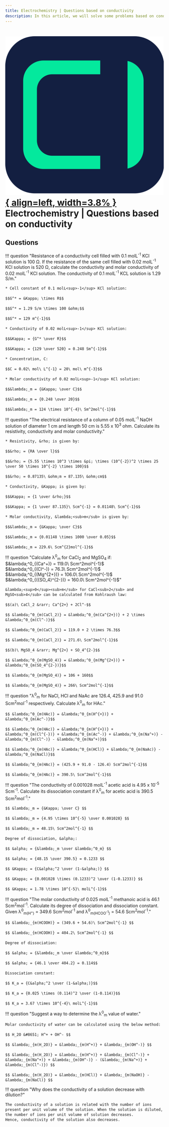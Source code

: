 ```yaml
---
title: Electrochemistry | Questions based on conductivity
description: In this article, we will solve some problems based on conductivity and Kohlraush law.
---
```


# [![ChemistryEdu Logo](../../images/favicon.svg){ align=left, width=3.8% }](../../index.md)  Electrochemistry | Questions based on conductivity

## Questions

!!! question "Resistance of a conductivity cell filled with 0.1 molL<sup>-1</sup> KCl solution is 100 &ohm;. If the resistance of the same cell filled with 0.02 molL<sup>-1</sup> KCl solution is 520 &ohm;, calculate the conductivity and molar conductivity of 0.02 molL<sup>-1</sup> KCl solution. The conductivity of 0.1 molL<sup>-1</sup> KCL solution is 1.29 S/m."

    * Cell constant of 0.1 molL<sup>-1</sup> KCl solution:

    $$G^* = &Kappa; \times R$$

    $$G^* = 1.29 S/m \times 100 &ohm;$$

    $$G^* = 129 m^{-1}$$

    * Conductivity of 0.02 molL<sup>-1</sup> KCl solution:

    $$&Kappa; = {G^* \over R}$$

    $$&Kappa; = {129 \over 520} = 0.248 Sm^{-1}$$

    * Concentration, C:

    $$C = 0.02\ mol\ L^{-1} = 20\ mol\ m^{-3}$$

    * Molar conductivity of 0.02 molL<sup>-1</sup> KCl solution:

    $$&lambda;_m = {&Kappa; \over C}$$

    $$&lambda;_m = {0.248 \over 20}$$

    $$&lambda;_m = 124 \times 10^{-4}\ Sm^2mol^{-1}$$

!!! question "The electrical resistance of a column of 0.05 molL<sup>-1</sup> NaOH solution of diameter 1 cm and length 50 cm is 5.55 x 10<sup>3</sup> ohm. Calculate its resistivity, conductivity and molar conductivity."

    * Resistivity, &rho; is given by:

    $$&rho; = {RA \over l}$$

    $$&rho; = {5.55 \times 10^3 \times &pi; \times (10^{-2})^2 \times 25 \over 50 \times 10^{-2} \times 100}$$

    $$&rho; = 0.87135\ &ohm;m = 87.135\ &ohm;cm$$

    * Conductivity, &Kappa; is given by:

    $$&Kappa; = {1 \over &rho;}$$

    $$&Kappa; = {1 \over 87.135}\ Scm^{-1} = 0.01148\ Scm^{-1}$$

    * Molar conductivity, &lambda;<sub>m</sub> is given by:

    $$&lambda;_m = {&Kappa; \over C}$$

    $$&lambda;_m = {0.01148 \times 1000 \over 0.05}$$

    $$&lambda;_m = 229.6\ Scm^{2}mol^{-1}$$

!!! question "Calculate &lambda;<sup>0</sup><sub>m</sub> for CaCl<sub>2</sub> and MgSO<sub>4</sub> if: <br>$&lambda;^0_{(Ca^+)} = 119.0\ Scm^2mol^{-1}$ <br>$&lambda;^0_{(Cl^-)} = 76.3\ Scm^2mol^{-1}$ <br>$&lambda;^0_{(Mg^{2+})} = 106.0\ Scm^2mol^{-1}$ <br>$&lambda;^0_{({SO_4}^{2-})} = 160.0\ Scm^2mol^{-1}$"

    &lambda;<sup>0</sup><sub>m</sub> for CaCl<sub>2</sub> and MgSO<sub>4</sub> can be calculated from Kohlraush law:

    $$(a)\ CaCl_2 &rarr; Ca^{2+} + 2Cl^-$$

    $$ &lambda;^0_{m(CaCl_2)} = &lambda;^0_{m(Ca^{2+})} + 2 \times &lambda;^0_{m(Cl^-)}$$

    $$ &lambda;^0_{m(CaCl_2)} = 119.0 + 2 \times 76.3$$

    $$ &lambda;^0_{m(CaCl_2)} = 271.6\ Scm^2mol^{-1}$$

    $$(b)\ MgSO_4 &rarr; Mg^{2+} + SO_4^{2-}$$

    $$ &lambda;^0_{m(MgSO_4)} = &lambda;^0_{m(Mg^{2+})} + &lambda;^0_{m(SO_4^{2-})}$$

    $$ &lambda;^0_{m(MgSO_4)} = 106 + 160$$

    $$ &lambda;^0_{m(MgSO_4)} = 266\ Scm^2mol^{-1}$$

!!! question "&lambda;<sup>0</sup><sub>m</sub> for NaCl, HCl and NaAc are 126.4, 425.9 and 91.0 Scm<sup>2</sup>mol<sup>-1</sup> respectively. Calculate &lambda;<sup>0</sup><sub>m</sub> for HAc."

    $$ &lambda;^0_{m(HAc)} = &lambda;^0_{m(H^{+})} + &lambda;^0_{m(Ac^-)}$$

    $$ &lambda;^0_{m(HAc)} = &lambda;^0_{m(H^{+})} + &lambda;^0_{m(Cl^{-})} + &lambda;^0_{m(Ac^-)} + &lambda;^0_{m(Na^+)} - &lambda;^0_{m(Cl^-)} - &lambda;^0_{m(Na^+)}$$

    $$ &lambda;^0_{m(HAc)} = &lambda;^0_{m(HCl)} + &lambda;^0_{m(NaAc)} - &lambda;^0_{m(NaCl)}$$

    $$ &lambda;^0_{m(HAc)} = (425.9 + 91.0 - 126.4) Scm^2mol^{-1}$$

    $$ &lambda;^0_{m(HAc)} = 390.5\ Scm^2mol^{-1}$$

!!! question "The conductivity of 0.001028 molL<sup>-1</sup> acetic acid is 4.95 x 10<sup>-5</sup> Scm<Sup>-1</sup>. Calculate its dissociation constant if &lambda;<sup>0</sup><sub>m</sub> for acetic acid is 390.5 Scm<sup>2</sup>mol<sup>-1</sup>."

    $$ &lambda;_m = {&Kappa; \over C} $$

    $$ &lambda;_m = {4.95 \times 10^{-5} \over 0.001028} $$

    $$ &lambda;_m = 48.15\ Scm^2mol^{-1} $$

    Degree of dissociation, &alpha;:

    $$ &alpha; = {&lambda;_m \over &lambda;^0_m} $$

    $$ &alpha; = {48.15 \over 390.5} = 0.1233 $$

    $$ &Kappa; = {C&alpha;^2 \over (1-&alpha;)} $$

    $$ &Kappa; = {0.001028 \times (0.1233)^2 \over (1-0.1233)} $$

    $$ &Kappa; = 1.78 \times 10^{-5}\ molL^{-1}$$

!!! question "The molar conductivity of 0.025 molL<sup>-1</sup> methanoic acid is 46.1 Scm<sup>2</sup>mol<sup>-1</sup>. Calculate its degree of dissociation and dissociation constant. Given &lambda;<sup>0</sup><sub>m(H<sup>+</sup>)</sub> = 349.6 Scm<sup>2</sup>mol<sup>-1</sup> and &lambda;<sup>0</sup><sub>m(HCOO<sup>-1</sup>)</sub> = 54.6 Scm<sup>2</sup>mol<sup>-1</sup>."

    $$ &lambda;_{m(HCOOH)} = (349.6 + 54.6)\ Scm^2mol^{-1} $$

    $$ &lambda;_{m(HCOOH)} = 404.2\ Scm^2mol^{-1} $$

    Degree of dissociation:

    $$ &alpha; = {&lambda;_m \over &lambda;^0_m}$$

    $$ &alpha; = {46.1 \over 404.2} = 0.114$$

    Dissociation constant:

    $$ K_a = {C&alpha;^2 \over (1-&alpha;)}$$

    $$ K_a = {0.025 \times (0.114)^2 \over (1-0.114)}$$

    $$ K_a = 3.67 \times 10^{-4}\ molL^{-1}$$

!!! question "Suggest a way to determine the &lambda;<sup>0</sup><sub>m</sub> value of water."

    Molar conductivity of water can be calculated using the below method:

    $$ H_2O &#8651; H^+ + OH^- $$

    $$ &lambda;_{m(H_2O)} = &lambda;_{m(H^+)} + &lambda;_{m(OH^-)} $$

    $$ &lambda;_{m(H_2O)} = &lambda;_{m(H^+)} + &lambda;_{m(Cl^-)} + &lambda;_{m(Na^+)} + &lambda;_{m(OH^-)} - (&lambda;_{m(Na^+)} + &lambda;_{m(Cl^-)}) $$

    $$ &lambda;_{m(H_2O)} = &lambda;_{m(HCl)} + &lambda;_{m(NaOH)} - &lambda;_{m(NaCl)} $$

!!! question "Why does the conductivity of a solution decrease with dilution?"

    The conductivity of a solution is related with the number of ions present per unit volume of the solution. When the solution is diluted, the number of ions per unit volume of solution decreases.
    Hence, conductivity of the solution also decreases.
